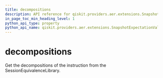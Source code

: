```yaml
---
title: decompositions
description: API reference for qiskit.providers.aer.extensions.SnapshotExpectationValue.decompositions
in_page_toc_min_heading_level: 1
python_api_type: property
python_api_name: qiskit.providers.aer.extensions.SnapshotExpectationValue.decompositions
---
```


# decompositions

Get the decompositions of the instruction from the SessionEquivalenceLibrary.

